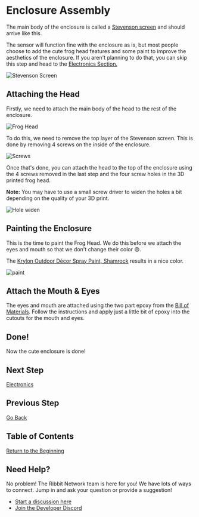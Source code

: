 # Enclosure Assembly

The main body of the enclosure is called a [Stevenson screen](https://en.wikipedia.org/wiki/Stevenson_screen) and should arrive like this.

The sensor will function fine with the enclosure as is, but most people choose to add the cute frog head features and some paint to improve the aesthetics of the enclosure. If you aren't planning to do that, you can skip this step and head to the [Electronics Section.](4-electronics.md)

![Stevenson Screen](images/stevenson_screen.jpeg)

## Attaching the Head

Firstly, we need to attach the main body of the head to the rest of the enclosure.

![Frog Head](images/frog_head_on_printer.jpeg)

To do this, we need to remove the top layer of the Stevenson screen. This is done by removing 4 screws on the inside of the enclosure.

![Screws](images/stevenson_screen_screws.jpg)

Once that's done, you can attach the head to the top of the enclosure using the 4 screws removed in the last step and the four screw holes in the 3D printed frog head. 

**Note:** You may have to use a small screw driver to widen the holes a bit depending on the quality of your 3D print.

![Hole widen](images/hole_widen_head.jpg)

## Painting the Enclosure
This is the time to paint the Frog Head. We do this before we attach the eyes and mouth so that we don't change their color :smile:.

The [Krylon Outdoor Décor Spray Paint, Shamrock](https://www.amazon.com/Krylon-Outdoor-Decor-Paint-Shamrock/dp/B072RPLT81) results in a nice color.

![paint](images/paint.jpg)

## Attach the Mouth & Eyes
The eyes and mouth are attached using the two part epoxy from the [Bill of Materials](https://docs.google.com/spreadsheets/d/1lsWCXFawsJNGc44bqFXWkpjHfIFZQEj5UceJV4AiuK0/edit#gid=0). Follow the instructions and apply just a little bit of epoxy into the cutouts for the mouth and eyes.

## Done!
Now the cute enclosure is done!

## Next Step
[Electronics](4-electronics.md)

## Previous Step
[Go Back](2-3d-printing.md)

## Table of Contents
[Return to the Beginning](0-start-here.md)

## Need Help?
No problem! The Ribbit Network team is here for you! We have lots of ways to connect. Jump in and ask your question or provide a suggestion!
* [Start a discussion here](https://github.com/Ribbit-Network/ribbit-network-frog-sensor/discussions/new)
* [Join the Developer Discord](https://discord.gg/vq8PkDb2TC)
